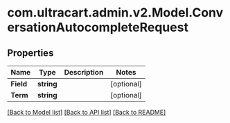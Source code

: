 
# com.ultracart.admin.v2.Model.ConversationAutocompleteRequest

## Properties

Name | Type | Description | Notes
------------ | ------------- | ------------- | -------------
**Field** | **string** |  | [optional] 
**Term** | **string** |  | [optional] 

[[Back to Model list]](../README.md#documentation-for-models)
[[Back to API list]](../README.md#documentation-for-api-endpoints)
[[Back to README]](../README.md)

